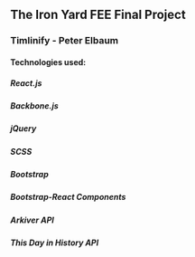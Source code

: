 ## The Iron Yard FEE Final Project
### Timlinify - Peter Elbaum

#### Technologies used:

##### React.js
##### Backbone.js
##### jQuery
##### SCSS
##### Bootstrap
##### Bootstrap-React Components
##### Arkiver API
##### This Day in History API
